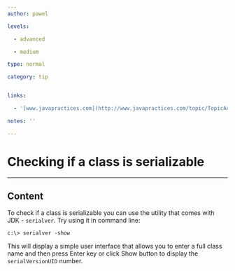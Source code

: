 ```yaml
---
author: pawel

levels:

  - advanced

  - medium

type: normal

category: tip


links:

  - '[www.javapractices.com](http://www.javapractices.com/topic/TopicAction.do?Id=45){website}'

notes: ''

---
```


# Checking if a class is serializable

---

## Content

To check if a class is serializable you can use the utility that comes with JDK - `serialver`. Try using it in command line:

```
c:\> serialver -show
```

This will display a simple user interface that allows you to enter a full class name and then press Enter key or click Show button to display the `serialVersionUID` number.

